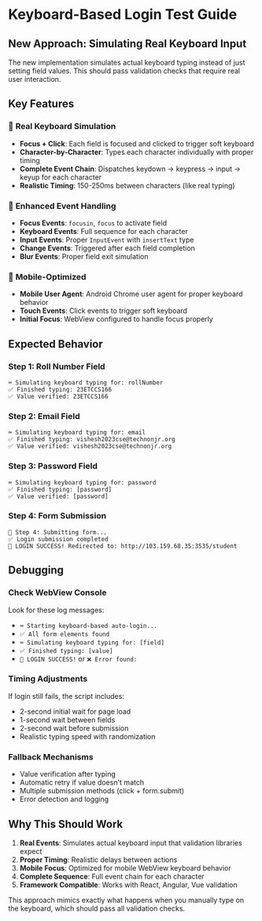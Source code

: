 # Keyboard-Based Login Test Guide

## New Approach: Simulating Real Keyboard Input

The new implementation simulates actual keyboard typing instead of just setting field values. This should pass validation checks that require real user interaction.

## Key Features

### 🎯 **Real Keyboard Simulation**
- **Focus + Click**: Each field is focused and clicked to trigger soft keyboard
- **Character-by-Character**: Types each character individually with proper timing
- **Complete Event Chain**: Dispatches keydown → keypress → input → keyup for each character
- **Realistic Timing**: 150-250ms between characters (like real typing)

### 🔧 **Enhanced Event Handling**
- **Focus Events**: `focusin`, `focus` to activate field
- **Keyboard Events**: Full sequence for each character
- **Input Events**: Proper `InputEvent` with `insertText` type
- **Change Events**: Triggered after each field completion
- **Blur Events**: Proper field exit simulation

### 📱 **Mobile-Optimized**
- **Mobile User Agent**: Android Chrome user agent for proper keyboard behavior
- **Touch Events**: Click events to trigger soft keyboard
- **Initial Focus**: WebView configured to handle focus properly

## Expected Behavior

### **Step 1: Roll Number Field**
```
⌨️ Simulating keyboard typing for: rollNumber
✅ Finished typing: 23ETCCS166
✅ Value verified: 23ETCCS166
```

### **Step 2: Email Field**
```
⌨️ Simulating keyboard typing for: email
✅ Finished typing: vishesh2023cse@technonjr.org
✅ Value verified: vishesh2023cse@technonjr.org
```

### **Step 3: Password Field**
```
⌨️ Simulating keyboard typing for: password
✅ Finished typing: [password]
✅ Value verified: [password]
```

### **Step 4: Form Submission**
```
🚀 Step 4: Submitting form...
✅ Login submission completed
🎉 LOGIN SUCCESS! Redirected to: http://103.159.68.35:3535/student
```

## Debugging

### **Check WebView Console**
Look for these log messages:
- `⌨️ Starting keyboard-based auto-login...`
- `✅ All form elements found`
- `⌨️ Simulating keyboard typing for: [field]`
- `✅ Finished typing: [value]`
- `🎉 LOGIN SUCCESS!` or `❌ Error found:`

### **Timing Adjustments**
If login still fails, the script includes:
- 2-second initial wait for page load
- 1-second wait between fields
- 2-second wait before submission
- Realistic typing speed with randomization

### **Fallback Mechanisms**
- Value verification after typing
- Automatic retry if value doesn't match
- Multiple submission methods (click + form.submit)
- Error detection and logging

## Why This Should Work

1. **Real Events**: Simulates actual keyboard input that validation libraries expect
2. **Proper Timing**: Realistic delays between actions
3. **Mobile Focus**: Optimized for mobile WebView keyboard behavior
4. **Complete Sequence**: Full event chain for each character
5. **Framework Compatible**: Works with React, Angular, Vue validation

This approach mimics exactly what happens when you manually type on the keyboard, which should pass all validation checks.